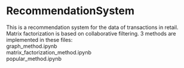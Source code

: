 # RecommendationSystem

This is a recommendation system for the data of transactions in retail. Matrix factorization is based on collaborative filtering. 3 methods are implemented in these files:  
graph_method.ipynb  
matrix_factorization_method.ipynb  
popular_method.ipynb
